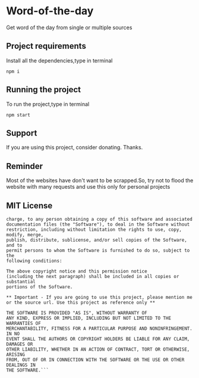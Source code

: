 # Word-of-the-day

Get word of the day from single or multiple sources

## Project requirements

Install all the dependencies,type in terminal<br />

`npm i`

## Running the project

To run the project,type in terminal<br />

`npm start`

## Support

If you are using this project, consider donating. Thanks.

## Reminder

Most of the websites have don't want to be scrapped.So, try not to flood the website with many requests and use this only for personal projects

## MIT License

````Permission is hereby granted, free of
charge, to any person obtaining a copy of this software and associated
documentation files (the "Software"), to deal in the Software without
restriction, including without limitation the rights to use, copy, modify, merge,
publish, distribute, sublicense, and/or sell copies of the Software, and to
permit persons to whom the Software is furnished to do so, subject to the
following conditions:

The above copyright notice and this permission notice
(including the next paragraph) shall be included in all copies or substantial
portions of the Software.

** Important - If you are going to use this project, please mention me or the source url. Use this project as reference only **

THE SOFTWARE IS PROVIDED "AS IS", WITHOUT WARRANTY OF
ANY KIND, EXPRESS OR IMPLIED, INCLUDING BUT NOT LIMITED TO THE WARRANTIES OF
MERCHANTABILITY, FITNESS FOR A PARTICULAR PURPOSE AND NONINFRINGEMENT. IN NO
EVENT SHALL THE AUTHORS OR COPYRIGHT HOLDERS BE LIABLE FOR ANY CLAIM, DAMAGES OR
OTHER LIABILITY, WHETHER IN AN ACTION OF CONTRACT, TORT OR OTHERWISE, ARISING
FROM, OUT OF OR IN CONNECTION WITH THE SOFTWARE OR THE USE OR OTHER DEALINGS IN
THE SOFTWARE.```

````
